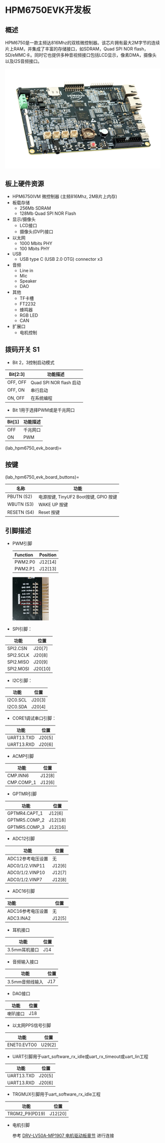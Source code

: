 # HPM6750EVK开发板

## 概述

HPM6750是一款主频达816Mhz的双核微控制器。该芯片拥有最大2M字节的连续片上RAM，并集成了丰富的存储接口，如SDRAM，Quad SPI NOR flash， SD/eMMC卡。同时它也提供多种音视频接口包括LCD显示，像素DMA，摄像头以及I2S音频接口。

 ![hpm6750evk](../../../../assets/sdk/boards/hpm6750evk/hpm6750evk.png "hpm6750evk")

## 板上硬件资源

- HPM6750IVM 微控制器 (主频816Mhz, 2MB片上内存)
- 板载存储
  - 256Mb SDRAM
  - 128Mb Quad SPI NOR Flash
- 显示/摄像头
  - LCD接口
  - 摄像头(DVP)接口
- 以太网
  - 1000 Mbits PHY
  - 100 Mbits PHY
- USB
  - USB type C (USB 2.0 OTG) connector x3
- 音频
  - Line in
  - Mic
  - Speaker
  - DAO
- 其他
  - TF卡槽
  - FT2232
  - 蜂鸣器
  - RGB LED
  - CAN
- 扩展口
  - 电机控制

## 拨码开关 S1

- Bit 2，3控制启动模式

| Bit[2:3] | 功能描述                |
| -------- | ----------------------- |
| OFF, OFF | Quad SPI NOR flash 启动 |
| OFF, ON  | 串行启动                |
| ON, OFF  | 在系统编程              |

- Bit 1用于选择PWM或是千兆网口

| Bit[1] | 功能描述 |
| ------ | -------- |
| OFF    | 千兆网口 |
| ON     | PWM      |

(lab_hpm6750_evk_board)=

## 按键

(lab_hpm6750_evk_board_buttons)=

| 名称        | 功能                                  |
| ----------- | ------------------------------------- |
| PBUTN (S2)  | 电源按键, TinyUF2 Boot按键, GPIO 按键 |
| WBUTN (S3)  | WAKE UP 按键                          |
| RESETN (S4) | Reset 按键                            |

## 引脚描述

- PWM引脚

  | Function | Position |
  | -------- | -------- |
  | PWM2.P0  | J12[14]  |
  | PWM2.P1  | J12[13]  |

  ![image-1](../../../../assets/sdk/boards/hpm6750evk/hpm6750evk_pwm_output_pin.png "image-1")
- SPI引脚：

| 功能      | 位置    |
| --------- | ------- |
| SPI2.CSN  | J20[7]  |
| SPI2.SCLK | J20[8]  |
| SPI2.MISO | J20[9]  |
| SPI2.MOSI | J20[10] |

- I2C引脚：

| 功能     | 位置   |
| -------- | ------ |
| I2C0.SCL | J20[3] |
| I2C0.SDA | J20[4] |

- CORE1调试串口引脚：

| 功能       | 位置   |
| ---------- | ------ |
| UART13.TXD | J20[5] |
| UART13.RXD | J20[6] |

- ACMP引脚

| 功能       | 位置   |
| ---------- | ------ |
| CMP.INN6   | J12[8] |
| CMP.COMP_1 | J12[6] |

- GPTMR引脚

| 功能          | 位置   |
| ------------- | ------ |
| GPTMR4.CAPT_1 | J12[6] |
| GPTMR5.COMP_2 | J12[18] |
| GPTMR5.COMP_3 | J12[16] |

- ADC12引脚

| 功能              | 位置   |
| ----------------- | ------ |
| ADC12参考电压设置 | 无     |
| ADC0/1/2.VINP11   | J12[6] |
| ADC0/1/2.VINP10   | J12[7] |
| ADC0/1/2.VINP7    | J12[8] |

- ADC16引脚

| 功能              | 位置   |
| :---------------- | ------ |
| ADC16参考电压设置 | 无     |
| ADC3.INA2         | J12[5] |

- 耳机接口

| 功能          | 位置 |
| ------------- | ---- |
| 3.5mm耳机接口 | J14  |

- 音频输入接口

| 功能            | 位置 |
| --------------- | ---- |
| 3.5mm音频线输入 | J17  |

- DAO接口

| 功能     | 位置 |
| -------- | ---- |
| 喇叭接口 | J18  |

- 以太网PPS信号引脚

| 功能        | 位置   |
| ----------- | ------ |
| ENET0.EVTO0 | U29[2] |

- UART引脚用于uart_software_rx_idle或uart_rx_timeout或uart_lin工程

| 功能       | 位置   |
| ---------- | ------ |
| UART13.TXD | J20[5] |
| UART13.RXD | J20[6] |

- TRGMUX引脚用于uart_software_rx_idle工程

| 功能        | 位置    |
| ---------- | -------- |
| TRGM2_P9(PD19)  | J12[20]   |

- 电机引脚

  参考 [DRV-LV50A-MP1907 电机驱动板章节](lab_drv_lv50a_mp1907) 进行连接
